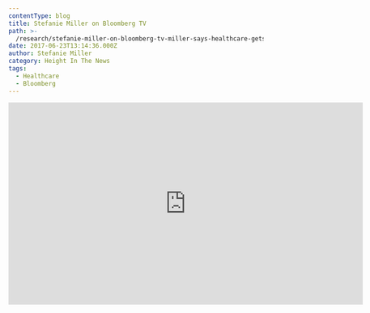 ```yaml
---
contentType: blog
title: Stefanie Miller on Bloomberg TV
path: >-
  /research/stefanie-miller-on-bloomberg-tv-miller-says-healthcare-gets-passed-by-august/
date: 2017-06-23T13:14:36.000Z
author: Stefanie Miller
category: Height In The News
tags:
  - Healthcare
  - Bloomberg
---
```

<iframe src="https://www.bloomberg.com/api/embed/iframe?id=22cf6747-348a-445b-a18f-c1161ca433cc" width="700" height="400" frameborder="0"></iframe>

